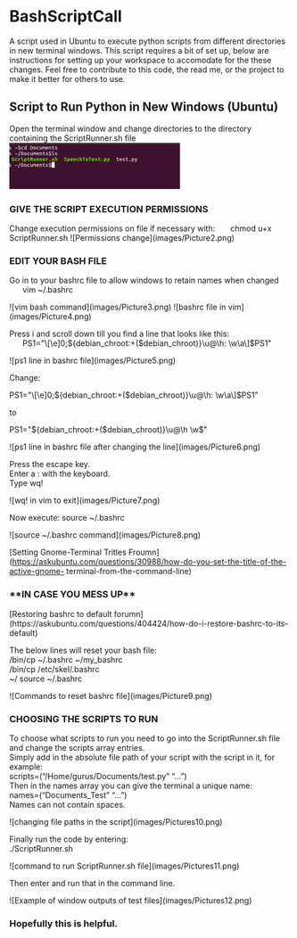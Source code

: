 # BashScriptCall
<p>A script used in Ubuntu to execute python scripts from different directories in new terminal windows. This script requires a bit of set up, below are instructions for setting up your workspace to accomodate for the these changes. Feel free to contribute to this code, the read me, or the project to make it better for others to use.</p> 

<h2>Script to Run Python in New Windows (Ubuntu)</h2>

Open the terminal window and change directories to the directory containing the ScriptRunner.sh file
![Directory change](images/Picture1.png)

<h3>GIVE THE SCRIPT EXECUTION PERMISSIONS</h3>
Change execution permissions on file if necessary with:
&nbsp;&nbsp;&nbsp;&nbsp;&nbsp;&nbsp;chmod u+x ScriptRunner.sh
![Permissions change](images/Picture2.png)

<h3>EDIT YOUR BASH FILE</h3>
<p>Go in to your bashrc file to allow windows to retain names when changed<br />
&nbsp;&nbsp;&nbsp;&nbsp;&nbsp;&nbsp;vim ~/.bashrc</p>
![vim bash command](images/Picture3.png)
![bashrc file in vim](images/Picture4.png)

<p>Press i and scroll down till you find a line that looks like this: <br />
&nbsp;&nbsp;&nbsp;&nbsp;&nbsp;&nbsp;PS1="\[\e]0;${debian_chroot:+($debian_chroot)}\u@\h: \w\a\]$PS1"</p>
![ps1 line in bashrc file](images/Picture5.png)

<p>Change:</p>
<p>PS1="\[\e]0;${debian_chroot:+($debian_chroot)}\u@\h: \w\a\]$PS1"</p>
<p>to</p>
<p>PS1="${debian_chroot:+($debian_chroot)}\u@\h \w$"</p>
![ps1 line in bashrc file after changing the line](images/Picture6.png)

<p> Press the escape key. <br />Enter a : with the keyboard.<br />Type wq!</p>
![wq! in vim to exit](images/Picture7.png)

<p>Now execute: source ~/.bashrc</p>
![source ~/.bashrc command](images/Picture8.png)

[Setting Gnome-Terminal Tritles Froumn](https://askubuntu.com/questions/30988/how-do-you-set-the-title-of-the-active-gnome- terminal-from-the-command-line)

<h3>**IN CASE YOU MESS UP**</h3>
[Restoring bashrc to default forumn](https://askubuntu.com/questions/404424/how-do-i-restore-bashrc-to-its-default)
<p>The below lines will reset your bash file:<br />/bin/cp ~/.bashrc ~/my_bashrc<br />/bin/cp /etc/skel/.bashrc<br /> ~/ source ~/.bashrc</p>
![Commands to reset bashrc file](images/Picture9.png)

<h3>CHOOSING THE SCRIPTS TO RUN</h3>
<p>To choose what scripts to run you need to go into the ScriptRunner.sh file and change the scripts array entries.<br />
Simply add in the absolute file path of your script with the script in it, for example:<br />
     scripts=(“/Home/gurus/Documents/test.py” “...”)<br />
Then in the names array you can give the terminal a unique name:<br />
     names=(“Documents_Test” “...”)<br />
Names can not contain spaces.</p>
![changing file paths in the script](images/Pictures10.png)

<p>Finally run the code by entering:<br />
     ./ScriptRunner.sh</p>
![command to run ScriptRunner.sh file](images/Pictures11.png)

<p>Then enter and run that in the command line.</p>
![Example of window outputs of test files](images/Pictures12.png)

<h3>Hopefully this is helpful.</h3>



